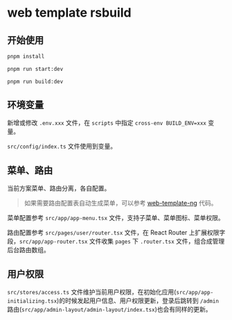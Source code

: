 # web template rsbuild

## 开始使用

```bash
pnpm install
```

```bash
pnpm run start:dev
```

```bash
pnpm run build:dev
```

## 环境变量

新增或修改 `.env.xxx` 文件，在 `scripts` 中指定 `cross-env BUILD_ENV=xxx` 变量。

`src/config/index.ts` 文件使用到变量。

## 菜单、路由

当前方案菜单、路由分离，各自配置。

> 如果需要路由配置表自动生成菜单，可以参考 [web-template-ng](https://github.com/24jieqi/web-template-ng/tree/main/src/chunfen) 代码。

菜单配置参考 `src/app/app-menu.tsx` 文件，支持子菜单、菜单图标、菜单权限。

路由配置参考 `src/pages/user/router.tsx` 文件，在 React Router 上扩展权限字段，`src/app/app-router.tsx` 文件收集 `pages` 下 `.router.tsx` 文件，组合成管理后台路由数组。

## 用户权限

`src/stores/access.ts` 文件维护当前用户权限，在初始化应用(`src/app/app-initializing.tsx`)的时候发起用户信息、用户权限更新，登录后跳转到 `/admin` 路由(`src/app/admin-layout/admin-layout/index.tsx`)也会有同样的更新。
